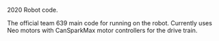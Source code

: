 2020 Robot code.

The official team 639 main code for running on the robot.
Currently uses Neo motors with CanSparkMax motor controllers for the drive train.
